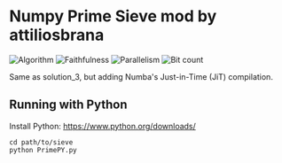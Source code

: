 # Numpy Prime Sieve mod by attiliosbrana

![Algorithm](https://img.shields.io/badge/Algorithm-base-green)
![Faithfulness](https://img.shields.io/badge/Faithful-no-yellowgreen)
![Parallelism](https://img.shields.io/badge/Parallel-no-green)
![Bit count](https://img.shields.io/badge/Bits-8-yellowgreen)

Same as solution_3, but adding Numba's Just-in-Time (JiT) compilation.

## Running with Python

Install Python: https://www.python.org/downloads/


```
cd path/to/sieve
python PrimePY.py
```
